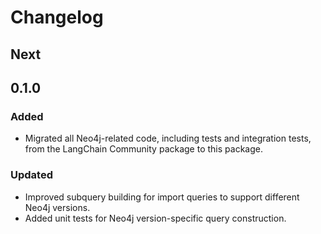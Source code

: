 # Changelog

## Next

## 0.1.0

### Added

- Migrated all Neo4j-related code, including tests and integration tests, from the LangChain Community package to this package.

### Updated
- Improved subquery building for import queries to support different Neo4j versions.
- Added unit tests for Neo4j version-specific query construction.